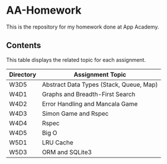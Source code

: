 # AA-Homework
This is the repository for my homework done at App Academy.

## Contents
This table displays the related topic for each assignment.

Directory | Assignment Topic
--- | ---
W3D5 | Abstract Data Types (Stack, Queue, Map)
W4D1 | Graphs and Breadth-First Search
W4D2 | Error Handling and Mancala Game
W4D3 | Simon Game and Rspec
W4D4 | Rspec
W4D5 | Big O
W5D1 | LRU Cache
W5D3 | ORM and SQLite3
